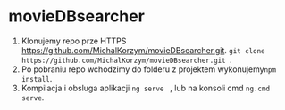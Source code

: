 # movieDBsearcher
1. Klonujemy repo prze HTTPS https://github.com/MichalKorzym/movieDBsearcher.git. ```git clone https://github.com/MichalKorzym/movieDBsearcher.git ```.
2. Po pobraniu repo wchodzimy do folderu z projektem wykonujemy```npm install```.
3. Kompilacja i obsluga aplikacji ```ng serve ``` , lub na konsoli  cmd ```ng.cmd serve```.